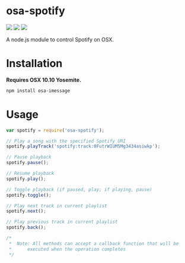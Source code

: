 osa-spotify
====

![](https://img.shields.io/npm/dm/osa-spotify.svg)
![](https://img.shields.io/npm/v/osa-spotify.svg)
![](https://img.shields.io/npm/l/osa-spotify.svg)

A node.js module to control Spotify on OSX.

Installation
===

**Requires OSX 10.10 Yosemite.**

```bash
npm install osa-imessage
```

Usage
====

```js
var spotify = require('osa-spotify');

// Play a song with the specified Spotify URI
spotify.playTrack('spotify:track:0FutrWIUM5Mg3434asiwkp');

// Pause playback
spotify.pause();

// Resume playback
spotify.play();

// Toggle playback (if paused, play; if playing, pause)
spotify.toggle();

// Play next track in current playlist
spotify.next();

// Play previous track in current playlist
spotify.back();

/*
 *  Note: All methods can accept a callback function that will be
 *      executed when the operation completes
 */
```
